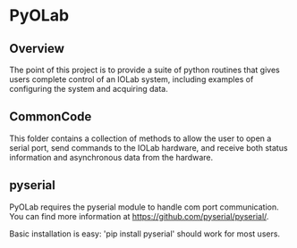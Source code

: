 # PyOLab 

## Overview

The point of this project is to provide a suite of python routines that gives users complete control of an IOLab system, including examples of configuring the system and acquiring data. 

## CommonCode

This folder contains a collection of methods to allow the user to open a serial port, send commands to the IOLab hardware, and receive both status information and asynchronous data from the hardware. 

## pyserial
PyOLab requires the pyserial module to handle com port communication. You can find more information at https://github.com/pyserial/pyserial/. 

Basic installation is easy: 'pip install pyserial' should work for most users.

